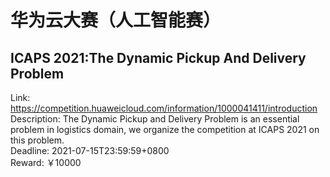 # 华为云大赛（人工智能赛）



## ICAPS 2021:The Dynamic Pickup And Delivery Problem

Link: https://competition.huaweicloud.com/information/1000041411/introduction  
Description: The Dynamic Pickup and Delivery Problem is an essential problem in logistics domain, we organize the competition at ICAPS 2021 on this problem.   
Deadline: 2021-07-15T23:59:59+0800  
Reward: ￥10000  


